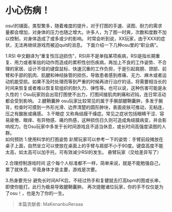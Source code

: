 # 小心伤病！

osu!的铺面，类型繁多，随着难度的提升，对于打图的手速、读图、耐力的需求量都会增加，对身体的压力也随之增大。许多人，为了图一时爽，次数和度数不加以控制，对身体造成了或多或少的影响。 时常会听到说，XX玩家，由于XXX的症状，无法再继续游戏而被迫quit的消息。 下面介绍一下几种osu里的“职业病”。 

1.RSI 中文翻译为“重复性压迫损伤”，RSI并不是单指某项疾病，RSI是指长期重复、用力或者笨拙的动作而造成的累积性创伤疾病，再加上不良的工作姿势、不合理的家居、设计不佳的键盘鼠标、快速沉重的工作负担，于是引起肩膀、颈部、前臂和手部的肌肉、肌腱和神经脉管的损伤，导致患者感到疼痛、无力、麻木或者运动机能受损。如果不及时处理而等到严重的时候再进行治疗的话，将需要相当长的时间来恢复或者难以恢复软组织的耐久力、弹性等。也可以说，这种伤害可能是永久性的！Osu玩家则会出现打图使不出力，打图间接肌肉刺痛和迟钝，连日常活动都会受到影响。 2.腱鞘囊肿 osu玩家比较常见的属于手腕部腱鞘囊肿，多发于腕背，检查时可摸到一外形光滑、边界清楚的圆形肿块，表面皮肤可推动，无粘连，压之有酸胀或痛感。 3.干眼症 又称角结膜干燥症。常见之症状包括眼睛干涩、容易疲倦、眼痒、有异物感、痛灼热感，这种损伤日久则可造成角结膜病变，并会影响视力。在Osu玩家中多发于长时间游戏且不适当休息，或长时间高强度读图的人群。  
如何预防 1.使用科学的打图姿势 趴臂玩家可以参考一下的姿势：手臂前段摊放在桌子上面，自然坐立可以使放在桌面上的手臂与肩部不小于90度。键盘高度不能太高，如太高可以加手托，可有效减少RSI的发生。 悬臂玩家（交给差异写了）

2.合理控制游戏时间 这个每个人标准都不一样，简单来说，就是不能勉强自己，累了就休息，毕竟身体才是主要，游戏是次要。

3.热身要充分 避免长时间AFK后，不经过热手和复健就去打高bpm的图或长串，即使你能打。此行为极易导致腱鞘囊肿。 再次提醒诸位玩家，你的手不仅仅是为了osu！，也是为了你的一生。

> 本篇贡献者:  MaKenanbuReraaa

